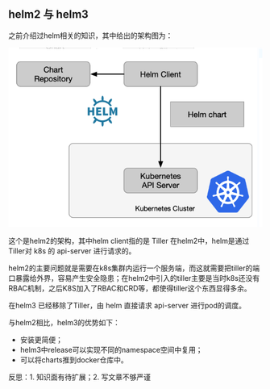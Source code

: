 ## helm2 与 helm3

之前介绍过helm相关的知识，其中给出的架构图为：

![](2022-10-02-18-34-33.png)

这个是helm2的架构，其中helm client指的是 Tiller 在helm2中，helm是通过Tiller对 k8s 的 api-server 进行请求的。


helm2的主要问题就是需要在k8s集群内运行一个服务端，而这就需要把tiller的端口暴露给外界，容易产生安全隐患；在helm2中引入的tiller主要是当时k8s还没有RBAC机制，之后K8S加入了RBAC和CRD等，都使得tiller这个东西显得多余。

在helm3 已经移除了Tiller，由 helm 直接请求 api-server 进行pod的调度。

与helm2相比，helm3的优势如下：

- 安装更简便；
- helm3中release可以实现不同的namespace空间中复用；
- 可以将charts推到docker仓库中。



反思：1. 知识面有待扩展；2. 写文章不够严谨 